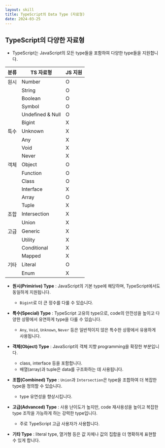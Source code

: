 ```yaml
---
layout: skill
title: TypeScript의 Data Type (자료형)
date: 2024-03-25
---
```





## TypeScript의 다양한 자료형

- TypeScript는 JavaScript의 모든 type들을 포함하여 다양한 type들을 지원합니다.

| 분류 | TS 자료형 | JS 지원 |
| --- | --- | --- |
| 원시 | Number | O |
|  | String | O |
|  | Boolean | O |
|  | Symbol | O |
|  | Undefined & Null | O |
|  | Bigint | X |
| 특수 | Unknown | X |
|  | Any | X |
|  | Void | X |
|  | Never | X |
| 객체 | Object | O |
|  | Function | O |
|  | Class | O |
|  | Interface | X |
|  | Array | O |
|  | Tuple | X |
| 조합 | Intersection | X |
|  | Union | X |
| 고급 | Generic | X |
|  | Utility | X |
|  | Conditional | X |
|  | Mapped | X |
| 기타 | Literal | O |
|  | Enum | X |


- **원시(Primirive) Type** : JavaScript의 기본 type에 해당하며, TypeScript에서도 동일하게 지원됩니다.
    - `Bigint`로 더 큰 정수를 다룰 수 있습니다.
  
- **특수(Special) Type** : TypeScript 고유의 type으로, code의 안전성을 높이고 다양한 상황에서 유연하게 type을 다룰 수 있습니다.
    - `Any`, `Void`, `Unknown`, `Never` 등은 일반적이지 않은 특수한 상황에서 유용하게 사용됩니다.
  
- **객체(Object) Type** : JavaScript의 객체 지향 programming을 확장한 부분입니다.
    - class, interface 등을 포함합니다.
    - 배열(array)과 tuple은 data를 구조화하는 데 사용됩니다.

- **조합(Combined) Type** : `Union`과 `Intersection`은 type을 조합하여 더 복잡한 type을 정의할 수 있습니다.
    - type 유연성을 향상시킵니다.

- **고급(Advanced) Type** : 사용 난이도가 높지만, code 재사용성을 높이고 복잡한 type 조작을 가능하게 하는 강력한 type입니다.
    - 주로 TypeScript 고급 사용자가 사용합니다.

- **기타 Type** : literal type, 열거형 등은 값 자체나 값의 집합을 더 명확하게 표현할 수 있게 합니다.
